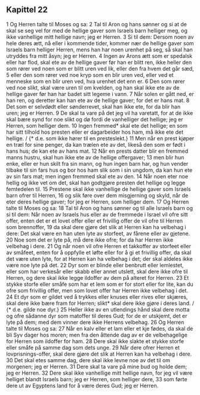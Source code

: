 ## Kapittel 22

1 Og Herren talte til Moses og sa:
2 Tal til Aron og hans sønner og si at de skal se seg vel for med de hellige gaver som Israels barn helliger meg, og ikke vanhellige mitt hellige navn; jeg er Herren.
3 Si til dem: Dersom noen av hele deres ætt, nå eller i kommende tider, kommer nær de hellige gaver som Israels barn helliger Herren, mens han har noen urenhet på seg, så skal han utryddes fra mitt åsyn; jeg er Herren.
4 Ingen av Arons ætt som er spedalsk eller har flod, skal ete av de hellige gaver før han er blitt ren, ikke heller den som rører ved noen som er blitt uren ved lik, eller den fra hvem det går sæd,
5 eller den som rører ved noe kryp som en blir uren ved, eller ved et menneske som en blir uren ved, hva urenhet det enn er.
6 Den som rører ved noe slikt, skal være uren til om kvelden, og han skal ikke ete av de hellige gaver før han har badet sitt legeme i vann.
7 Når solen er gått ned, er han ren, og deretter kan han ete av de hellige gaver; for det er hans mat.
8 Det som er selvdødt eller sønderrevet, skal han ikke ete, for da blir han uren; jeg er Herren.
9 De skal ta vare på det jeg vil ha varetatt, for at de ikke skal bære synd for noe slikt og dø fordi de vanhelliger det hellige; jeg er Herren, som helliger dem.
10 Ingen fremmed* skal ete det hellige; en som har sitt tilhold hos presten eller er dagarbeider hos ham, må ikke ete det hellige. / {* d.e. som ikke hører til en presteslekt.}
11 Men når en prest kjøper en træl for sine penger, da kan trælen ete av det, likeså den som er født i hans hus; de kan ete av hans mat.
12 Når en prests datter blir en fremmed manns hustru, skal hun ikke ete av de hellige offergaver;
13 men blir hun enke, eller er hun skilt fra sin mann, og hun ingen barn har, og hun vender tilbake til sin fars hus og bor hos ham slik som i sin ungdom, da kan hun ete av sin fars mat; men ingen fremmed skal ete av den.
14 Når noen eter noe hellig og ikke vet om det, skal han godtgjøre presten det hellige og legge femtedelen til.
15 Prestene skal ikke vanhellige de hellige gaver som Israels barn ofrer til Herren,
16 og slik føre over dem misgjerning og skyld, når de eter deres hellige gaver; for jeg er Herren, som helliger dem.
17 Og Herren talte til Moses og sa:
18 Tal til Aron og hans sønner og til alle Israels barn og si til dem: Når noen av Israels hus eller av de fremmede i Israel vil ofre sitt offer, enten det er et lovet offer eller et frivillig offer de vil ofre til Herren som brennoffer,
19 da skal dere gjøre det slik at Herren kan ha velbehag i dere: Det skal være en han uten lyte av storfeet, av fårene eller av gjetene.
20 Noe som det er lyte på, må dere ikke ofre; for da har Herren ikke velbehag i dere.
21 Og når noen vil ofre Herren et takkoffer av storfeet eller av småfeet, enten for å oppfylle et løfte eller for å gi et frivillig offer, da skal det være uten lyte, for at Herren kan ha velbehag i det; der skal aldeles ikke være noe lyte på det.
22 Dyr som er blinde eller benbrutt eller lemlestet, eller som har verkesår eller skabb eller annet utslett, skal dere ikke ofre til Herren, og dere skal ikke legge ildoffer av dem på alteret for Herren.
23 Et stykke storfe eller småfe som har et lem som er for stort eller for lite, kan du ofre som frivillig offer, men som lovet offer har Herren ikke velbehag i det.
24 Et dyr som er gildet ved å trykkes eller knuses eller rives eller skjæres, skal dere ikke bære fram for Herren; slikt* skal dere ikke gjøre i deres land. / {* d.e. gilde noe dyr.}
25 Heller ikke av en utlendings hånd skal dere motta og ofre sådanne dyr som matoffer til deres Gud; for de er utskjemt, det er lyte på dem; med dem vinner dere ikke Herrens velbehag.
26 Og Herren talte til Moses og sa:
27 Når en kalv eller et lam eller et kje fødes, da skal de bli Syv dager hos moren; men fra den åttende dag av er de velbehagelige for Herren som ildoffer for ham.
28 Dere skal ikke slakte et stykke storfe eller småfe på samme dag som dets unge.
29 Når dere ofrer Herren et lovprisnings-offer, skal dere gjøre det slik at Herren kan ha velbehag i dere.
30 Det skal etes samme dag, dere skal ikke levne noe av det til om morgenen; jeg er Herren.
31 Dere skal ta vare på mine bud og holde dem; jeg er Herren.
32 Dere skal ikke vanhellige mitt hellige navn, for jeg vil være helliget blandt Israels barn; jeg er Herren, som helliger dere,
33 som førte dere ut av Egyptens land for å være deres Gud; jeg er Herren.

